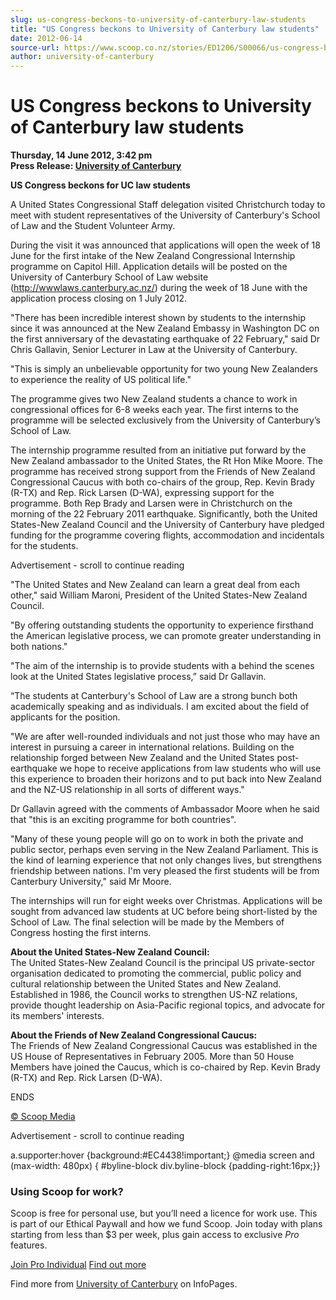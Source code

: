 ```yaml
---
slug: us-congress-beckons-to-university-of-canterbury-law-students
title: "US Congress beckons to University of Canterbury law students"
date: 2012-06-14
source-url: https://www.scoop.co.nz/stories/ED1206/S00066/us-congress-beckons-to-university-of-canterbury-law-students.htm
author: university-of-canterbury
---
```

US Congress beckons to University of Canterbury law students
============================================================

**Thursday, 14 June 2012, 3:42 pm**  
**Press Release: [University of Canterbury](https://info.scoop.co.nz/University_of_Canterbury)**

**US Congress beckons for UC law students**

A United States Congressional Staff delegation visited Christchurch today to meet with student representatives of the University of Canterbury's School of Law and the Student Volunteer Army.

During the visit it was announced that applications will open the week of 18 June for the first intake of the New Zealand Congressional Internship programme on Capitol Hill. Application details will be posted on the University of Canterbury School of Law website (http://wwwlaws.canterbury.ac.nz/) during the week of 18 June with the application process closing on 1 July 2012.

"There has been incredible interest shown by students to the internship since it was announced at the New Zealand Embassy in Washington DC on the first anniversary of the devastating earthquake of 22 February," said Dr Chris Gallavin, Senior Lecturer in Law at the University of Canterbury.

"This is simply an unbelievable opportunity for two young New Zealanders to experience the reality of US political life."

The programme gives two New Zealand students a chance to work in congressional offices for 6-8 weeks each year. The first interns to the programme will be selected exclusively from the University of Canterbury’s School of Law.

The internship programme resulted from an initiative put forward by the New Zealand ambassador to the United States, the Rt Hon Mike Moore. The programme has received strong support from the Friends of New Zealand Congressional Caucus with both co-chairs of the group, Rep. Kevin Brady (R-TX) and Rep. Rick Larsen (D-WA), expressing support for the programme. Both Rep Brady and Larsen were in Christchurch on the morning of the 22 February 2011 earthquake. Significantly, both the United States-New Zealand Council and the University of Canterbury have pledged funding for the programme covering flights, accommodation and incidentals for the students.

Advertisement - scroll to continue reading





"The United States and New Zealand can learn a great deal from each other," said William Maroni, President of the United States-New Zealand Council.

"By offering outstanding students the opportunity to experience firsthand the American legislative process, we can promote greater understanding in both nations."

"The aim of the internship is to provide students with a behind the scenes look at the United States legislative process,” said Dr Gallavin.

“The students at Canterbury's School of Law are a strong bunch both academically speaking and as individuals. I am excited about the field of applicants for the position.

"We are after well-rounded individuals and not just those who may have an interest in pursuing a career in international relations. Building on the relationship forged between New Zealand and the United States post-earthquake we hope to receive applications from law students who will use this experience to broaden their horizons and to put back into New Zealand and the NZ-US relationship in all sorts of different ways."

Dr Gallavin agreed with the comments of Ambassador Moore when he said that "this is an exciting programme for both countries".

"Many of these young people will go on to work in both the private and public sector, perhaps even serving in the New Zealand Parliament. This is the kind of learning experience that not only changes lives, but strengthens friendship between nations. I'm very pleased the first students will be from Canterbury University," said Mr Moore.

The internships will run for eight weeks over Christmas. Applications will be sought from advanced law students at UC before being short-listed by the School of Law. The final selection will be made by the Members of Congress hosting the first interns.

**About the United States-New Zealand Council:**  
The United States-New Zealand Council is the principal US private-sector organisation dedicated to promoting the commercial, public policy and cultural relationship between the United States and New Zealand. Established in 1986, the Council works to strengthen US-NZ relations, provide thought leadership on Asia-Pacific regional topics, and advocate for its members' interests.

**About the Friends of New Zealand Congressional Caucus:**  
The Friends of New Zealand Congressional Caucus was established in the US House of Representatives in February 2005. More than 50 House Members have joined the Caucus, which is co-chaired by Rep. Kevin Brady (R-TX) and Rep. Rick Larsen (D-WA).

ENDS

[© Scoop Media](http://www.scoop.co.nz/about/terms.html)  

Advertisement - scroll to continue reading



a.supporter:hover {background:#EC4438!important;} @media screen and (max-width: 480px) { #byline-block div.byline-block {padding-right:16px;}}

### Using Scoop for work?

Scoop is free for personal use, but you’ll need a licence for work use. This is part of our Ethical Paywall and how we fund Scoop. Join today with plans starting from less than $3 per week, plus gain access to exclusive _Pro_ features.  
  
[Join Pro Individual](https://pro.scoop.co.nz/Individual/?from=ProIn24) [Find out more](https://pro.scoop.co.nz/using-scoop-for-work/?from=ProIn24)

Find more from [University of Canterbury](https://info.scoop.co.nz/University_of_Canterbury) on InfoPages.